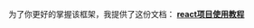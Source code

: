 为了你更好的掌握该框架，我提供了这份文档： **[react项目使用教程](https://github.com/hyy1115/react-redux-webpack2/tree/master/doc)**
